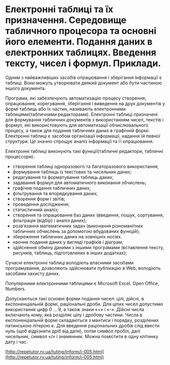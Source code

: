 # Електронні таблиці та їх призначення. Середовище табличного процесора та основні його елементи. Подання даних в електронних таблицях. Введення тексту, чисел і формул. Приклади.

Одним з найважливіших засобів опрацювання і зберігання інформації є таблиці. Вони можуть утворювати деякий документ або бути частиною іншого документа.

Програми, які забезпечують автоматизацію процесу створення, опрацювання, корегування, зберігання і виведення на друк документів у формі таблиць або їх частин, називають електронними таблицями(табличними редакторами). Електронні таблиці призначені для формування табличних документів з використанням чисел, текстів і формул, які використовують для автоматизації обчислювального процесу, а також для подання табличних даних в графічній формі. Електронні таблиці є засобом організації інформації, надання їй певної структури. Це значно спрощує аналіз інформації та її опрацювання.

Електронні таблиці виконують такі функції(табличні редактори, табличні процессори):

* створення таблиці одноразового та багаторазового використання;
* формування таблиць із текстових та чисельних даних;
* редагування та форматування таблиць даних;
* задавання формул для автоматичного виконання обчислень;
* графічне подання табличних даних;
* фільтрування та впорядкування даних;
* створення форм і звітів;
* проведення дослідження;
* статистичний аналіз;
* створення та опрацювання баз даних (введення, пошук, сортування, фільтрація (відбір) і аналіз даних);
* розв’язання математичних задач (виконання різноманітних табличних обчислень за допомогою вбудованих функцій);
* збереження табличних даних на зовнішніх носіях.
* наочне подання даних у вигляді графіків і діаграм;
* здійснення обміну даними з іншими програмами (вставлення тексту, рисунків, таблиць, підготовлених в інших додатках);

Сучасні електронні таблиці володіють власними засобами програмування, дозволяють здійснювати публікацію в Web, володіють засобами захисту даних.

Популярними електронними таблицями є Microsoft Excel, Open Office, Numbers.

Допускаються такі основні форми подання чисел: цілі, дійсні, в експоненціальній формі, раціональні дроби. Для цілих чисел допустимо використання цифр 0 ... 9, а також знаки «+» і «-». Дійсні числа включають кому, яка розділяє цілу і дробову частини. Числа в експоненціальній формі складаються з мантиси і порядку, розділених латинською літерою є. Для введення раціональних дробів слід ввести нуль (щоб відрізнити дріб від дати), потім символ пробіл, далі чисельник, символ «/» і знаменник. Можна помістити в одну клітинку дату і час.

[http://repetutor.rv.ua/tuting/inform/i-005.html](http://repetutor.rv.ua/tuting/inform/i-005.html)
